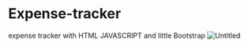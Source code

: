 # Expense-tracker
expense tracker with HTML   JAVASCRIPT and little Bootstrap
![Untitled](https://user-images.githubusercontent.com/34461452/147195804-551322b3-7bd5-4e5e-b621-db338acaaa30.png)
